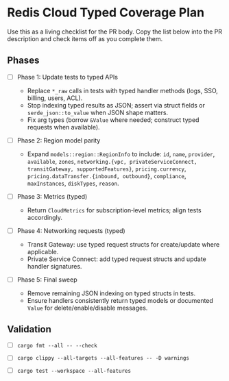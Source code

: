 # Redis Cloud Typed Coverage Plan

Use this as a living checklist for the PR body. Copy the list below into the PR description and check items off as you complete them.

## Phases

- [ ] Phase 1: Update tests to typed APIs
  - Replace `*_raw` calls in tests with typed handler methods (logs, SSO, billing, users, ACL).
  - Stop indexing typed results as JSON; assert via struct fields or `serde_json::to_value` when JSON shape matters.
  - Fix arg types (borrow `&Value` where needed; construct typed requests when available).

- [ ] Phase 2: Region model parity
  - Expand `models::region::RegionInfo` to include: `id`, `name`, `provider`, `available`, `zones`, `networking.{vpc, privateServiceConnect, transitGateway, supportedFeatures}`, `pricing.currency`, `pricing.dataTransfer.{inbound, outbound}`, `compliance`, `maxInstances`, `diskTypes`, `reason`.

- [ ] Phase 3: Metrics (typed)
  - Return `CloudMetrics` for subscription‑level metrics; align tests accordingly.

- [ ] Phase 4: Networking requests (typed)
  - Transit Gateway: use typed request structs for create/update where applicable.
  - Private Service Connect: add typed request structs and update handler signatures.

- [ ] Phase 5: Final sweep
  - Remove remaining JSON indexing on typed structs in tests.
  - Ensure handlers consistently return typed models or documented `Value` for delete/enable/disable messages.

## Validation

- [ ] `cargo fmt --all -- --check`
- [ ] `cargo clippy --all-targets --all-features -- -D warnings`
- [ ] `cargo test --workspace --all-features`

